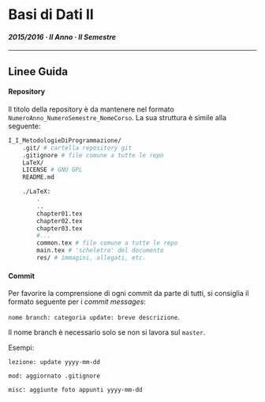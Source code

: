 # Basi di Dati II
#### *2015/2016 · II Anno · II Semestre*

----
## Linee Guida
#### Repository
Il titolo della repository è da mantenere nel formato `NumeroAnno_NumeroSemestre_NomeCorso`. La sua struttura è simile alla seguente:

```bash
I_I_MetodologieDiProgrammazione/
	.git/ # cartella repository git
	.gitignore # file comune a tutte le repo
	LaTeX/
	LICENSE # GNU GPL
	README.md

	./LaTeX:
		.
		..
		chapter01.tex
		chapter02.tex
		chapter03.tex
		#...
		common.tex # file comune a tutte le repo
		main.tex # 'scheletro' del documento
		res/ # immagini, allegati, etc.
```

#### Commit
Per favorire la comprensione di ogni commit da parte di tutti, si consiglia il formato seguente per i *commit messages*:

`nome branch: categoria update: breve descrizione`.

Il nome branch è necessario solo se non si lavora sul `master`.

Esempi:

`lezione: update yyyy-mm-dd`

`mod: aggiornato .gitignore`

`misc: aggiunte foto appunti yyyy-mm-dd`
